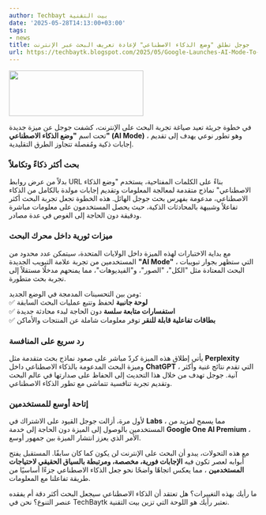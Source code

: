 ```yaml
---
author: Techbayt بيت التقنية
date: '2025-05-28T14:13:00+03:00'
tags:
- news
title: جوجل تطلق "وضع الذكاء الاصطناعي" لإعادة تعريف البحث عبر الإنترنت
url: https://techbaytk.blogspot.com/2025/05/Google-Launches-AI-Mode-To-Redefine-Online-Search.html
---
```


<img src='https://blogger.googleusercontent.com/img/b/R29vZ2xl/AVvXsEhGUg7wZwvLAGD0ZCgvk1Pe-w4iP9Cuk5L9ND2KgZrybAGiYdarMPKih4HxzDnDl_NJgzwbhh4vDI4Ba6yJKfp0csk4dmPhZ8DV_ZPGbGziNqM5ogbiAc18rrM6d4IXUqxxKSJDJdjCdh1SqqpCBU-2FMpM9pUbn99ILnvjsEUmWIuq8t9B-ZLMjNjI_G8/s1600/Google_2015_logo.png' width='272' height='92' />

  


  


في خطوة جريئة تعيد صياغة تجربة البحث على الإنترنت، كشفت جوجل عن ميزة جديدة تحت اسم **"وضع الذكاء الاصطناعي" (AI Mode)** ، وهو تطور نوعي يهدف إلى تقديم إجابات ذكية ومُفصلة تتجاوز الطرق التقليدية.

### **بحث أكثر ذكاءً وتكاملاً**

بدلاً من عرض روابط URL بناءً على الكلمات المفتاحية، يستخدم "وضع الذكاء الاصطناعي" نماذج متقدمة لمعالجة المعلومات وتقديم إجابات مولدة بالكامل من الذكاء الاصطناعي، مدعومة بفهرس بحث جوجل الهائل. هذه الخطوة تجعل تجربة البحث أكثر تفاعلاً وشبيهة بالمحادثات الذكية، حيث يحصل المستخدمون على معلومات مباشرة ودقيقة دون الحاجة إلى الغوص في عدة مصادر.

### **ميزات ثورية داخل محرك البحث**

مع بداية الاختبارات لهذه الميزة داخل الولايات المتحدة، سيتمكن عدد محدود من المستخدمين من تجربة علامة التبويب الجديدة **"AI Mode"** ، التي ستظهر بجوار تبويبات البحث المعتادة مثل "الكل"، "الصور"، و"الفيديوهات"، مما يمنحهم مدخلًا مستقلاً إلى تجربة بحث متطورة.

ومن بين التحسينات المدمجة في الوضع الجديد:  
✅ **لوحة جانبية** لحفظ وتتبع عمليات البحث السابقة  
✅ **استفسارات متابعة سلسة** دون الحاجة لبدء محادثة جديدة  
✅ **بطاقات تفاعلية قابلة للنقر** توفر معلومات شاملة عن المنتجات والأماكن

### **رد سريع على المنافسة**

يأتي إطلاق هذه الميزة كردّ مباشر على صعود نماذج بحث متقدمة مثل **Perplexity** وميزة البحث المدعومة بالذكاء الاصطناعي داخل **ChatGPT** ، التي تقدم نتائج غنية وأكثر آنية. جوجل تهدف من خلال هذا التحديث إلى الحفاظ على صدارتها في عالم البحث وتقديم تجربة تنافسية تتماشى مع تطور الذكاء الاصطناعي.

### **إتاحة أوسع للمستخدمين**

لأول مرة، أزالت جوجل القيود على الاشتراك في **Labs** ، مما يسمح لمزيد من المستخدمين بالوصول إلى الميزة دون الحاجة إلى خدمة **Google One AI Premium** ، الأمر الذي يعزز انتشار الميزة بين جمهور أوسع.

مع هذه التحولات، يبدو أن البحث على الإنترنت لن يكون كما كان سابقًا. المستقبل يفتح أبوابه لعصر تكون فيه **الإجابات فورية، مخصصة، ومرتبطة بالسياق الحقيقي لاحتياجات المستخدمين** ، مما يعكس اتجاهًا واضحًا نحو جعل الذكاء الاصطناعي جزءًا أساسيًا من طريقة تفاعلنا مع المعلومات.

ما رأيك بهذه التغييرات؟ هل تعتقد أن الذكاء الاصطناعي سيجعل البحث أكثر دقة أم يفقده عنصر التنوع؟ نحن في TechBaytk نعتبر رأيك هو اللوحة التي تزين بيت التقنية.
